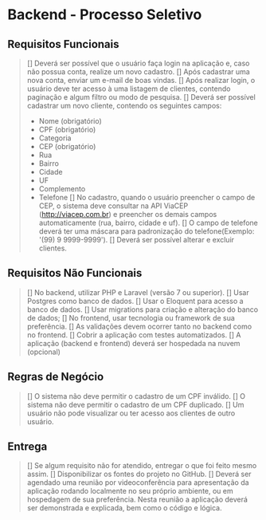 # Backend - Processo Seletivo

## Requisitos Funcionais

> [] Deverá ser possível que o usuário faça login na aplicação e, caso não possua conta, realize um novo cadastro.
> [] Após cadastrar uma nova conta, enviar um e-mail de boas vindas.
> [] Após realizar login, o usuário deve ter acesso à uma listagem de clientes, contendo paginação e algum filtro ou modo de pesquisa.
> [] Deverá ser possível cadastrar um novo cliente, contendo os seguintes campos:
> - Nome (obrigatório)
> - CPF (obrigatório)
> - Categoria
> - CEP (obrigatório)
> - Rua
> - Bairro
> - Cidade
> - UF
> - Complemento
> - Telefone
> [] No cadastro, quando o usuário preencher o campo de CEP, o sistema deve consultar na API ViaCEP (http://viacep.com.br) e preencher os demais campos automaticamente (rua, bairro, cidade e uf).
> [] O campo de telefone deverá ter uma máscara para padronização do telefone(Exemplo: '(99) 9 9999-9999').
> [] Deverá ser possível alterar e excluir clientes.

## Requisitos Não Funcionais

> [] No backend, utilizar PHP e Laravel (versão 7 ou superior).
> [] Usar Postgres como banco de dados.
> [] Usar o Eloquent para acesso a banco de dados.
> [] Usar migrations para criação e alteração do banco de dados;
> [] No frontend, usar tecnologia ou framework de sua preferência.
> [] As validações devem ocorrer tanto no backend como no frontend.
> [] Cobrir a aplicação com testes automatizados.
> [] A aplicação (backend e frontend) deverá ser hospedada na nuvem (opcional)

## Regras de Negócio

> [] O sistema não deve permitir o cadastro de um CPF inválido.
> [] O sistema não deve permitir o cadastro de um CPF duplicado.
> [] Um usuário não pode visualizar ou ter acesso aos clientes de outro usuário.

## Entrega

> [] Se algum requisito não for atendido, entregar o que foi feito mesmo assim.
> [] Disponibilizar os fontes do projeto no GitHub.
> [] Deverá ser agendado uma reunião por videoconferência para apresentação da aplicação rodando localmente no seu próprio ambiente, ou em hospedagem de sua preferência. Nesta reunião a aplicação deverá ser demonstrada e explicada, bem como o código e lógica.